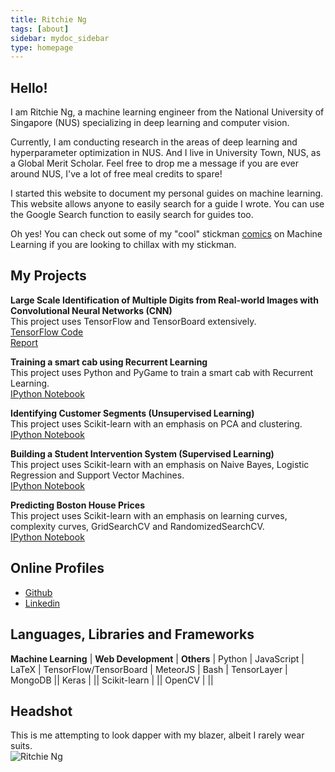 ```yaml
---
title: Ritchie Ng
tags: [about]
sidebar: mydoc_sidebar
type: homepage
---
```

## Hello! 

I am Ritchie Ng, a machine learning engineer from the National University of Singapore (NUS) specializing in deep learning and computer vision. 

Currently, I am conducting research in the areas of deep learning and hyperparameter optimization in NUS. And I live in University Town, NUS, as a Global Merit Scholar. Feel free to drop me a message if you are ever around NUS, I've a lot of free meal credits to spare! 

I started this website to document my personal guides on machine learning. This website allows anyone to easily search for a guide I wrote. You can use the Google Search function to easily search for guides too. 

Oh yes! You can check out some of my "cool" stickman [comics](http://www.ritchieng.com/tag_comic_series/) on Machine Learning if you are looking to chillax with my stickman.

## My Projects

**Large Scale Identification of Multiple Digits from Real-world Images with Convolutional Neural Networks (CNN)**
<br />This project uses TensorFlow and TensorBoard extensively. 
<br />[TensorFlow Code](https://github.com/ritchieng/NumNum)
<br />[Report](https://github.com/ritchieng/NumNum/blob/master/NumNum/report/report.pdf)

**Training a smart cab using Recurrent Learning**
<br />This project uses Python and PyGame to train a smart cab with Recurrent Learning.
<br />[IPython Notebook](http://www.ritchieng.com/machine-learning-proj-smart-cab/)

**Identifying Customer Segments (Unsupervised Learning)**
<br />This project uses Scikit-learn with an emphasis on PCA and clustering.
<br />[IPython Notebook](http://www.ritchieng.com/machine-learning-project-customer-segments/)

**Building a Student Intervention System (Supervised Learning)**
<br />This project uses Scikit-learn with an emphasis on Naive Bayes, Logistic Regression and Support Vector Machines.
<br />[IPython Notebook](http://www.ritchieng.com/machine-learning-project-student-intervention/)

**Predicting Boston House Prices** 
<br />This project uses Scikit-learn with an emphasis on learning curves, complexity curves, GridSearchCV and RandomizedSearchCV.
<br />[IPython Notebook](http://www.ritchieng.com/machine-learning-project-boston-home-prices/)

## Online Profiles
- [Github](https://github.com/ritchieng)
- [Linkedin](https://www.linkedin.com/in/ritchieng)

## Languages, Libraries and Frameworks

**Machine Learning**   | **Web Development** | **Others** |
Python                 | JavaScript          | LaTeX |
TensorFlow/TensorBoard | MeteorJS            | Bash |
TensorLayer            | MongoDB             || 
Keras                  |                     ||
Scikit-learn           |                     ||
OpenCV                 |                     || 



 

## Headshot
This is me attempting to look dapper with my blazer, albeit I rarely wear suits.
<br />
![Ritchie Ng](http://res.cloudinary.com/ritchieng/image/upload/v1468818829/ritchieng.com/ritchieng_web_gt0o50.png)
